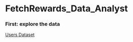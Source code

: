# FetchRewards_Data_Analyst

### First: explore the data
[Users Dataset](FetchRewards_Data_Anayst/Data_Exploration_Users.ipynb)
